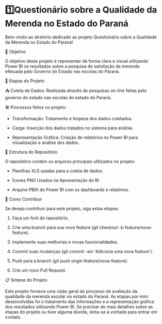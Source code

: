 # 1️⃣Questionário sobre a Qualidade da Merenda no Estado do Paraná

Bem-vindo ao diretório dedicado ao projeto Questionário sobre a Qualidade da Merenda no Estado do Paraná! 

🎯 Objetivo 

O objetivo deste projeto é representar de forma clara e visual utilizando Power BI os resultados sobre a pesquisa de satisfação da merenda efetuada pelo Governo do Estado nas escolas do Paraná.  

🔄 Etapas do Projeto

📥 Coleta de Dados: Realizada através de pesquisas on-line feitas pelo governo do estado nas escolas do estado do Paraná.

🛠️ Processos feitos no projeto:

- Transformação: Tratamento e limpeza dos dados coletados.

- Carga: Inserção dos dados tratados no sistema para análise.

- Representação Gráfica: Criação de relatórios no Power BI para visualização e análise dos dados.

📂 Estrutura do Repositório

O repositório contém os arquivos principais utilizados no projeto:

- Planilhas XLS usadas para a coleta de dados.

- Ícones PNG Usados na Apresentação do BI

- Arquivo PBIX do Power BI com os dashboards e relatórios.

🤝 Como Contribuir 

Se deseja contribuir para este projeto, siga estas etapas:

1. Faça um fork do repositório.

2. Crie uma branch para sua nova feature (git checkout -b feature/nova-feature).

3. Implemente suas melhorias e novas funcionalidades.

4. Commit suas mudanças (git commit -am 'Adiciona uma nova feature').

5. Push para a branch (git push origin feature/nova-feature).

6. Crie um novo Pull Request.

📋 Síntese do Projeto

Este projeto fornece uma visão geral do processo de avaliação da qualidade da merenda escolar no estado do Paraná. As etapas por mim desenvolvidas foi o tratamento das informações e a representação gráfica dos resultados utilizando Power BI. Se precisar de mais detalhes sobre as etapas do projeto ou tiver alguma dúvida, sinta-se à vontade para entrar em contato.

